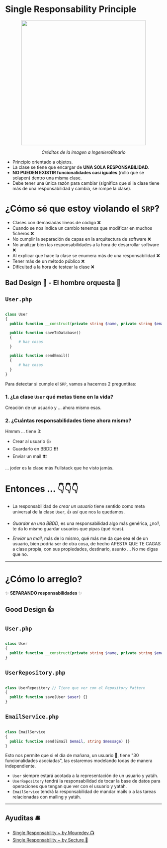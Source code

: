 

# Single Responsability Principle

<p align=center>
  <img src="https://github.com/user-attachments/assets/3f3f0373-3c1d-4d2a-a242-d91abe291063" height="400" />
</p>

<p align=center>
  <em>Créditos de la imagen a IngenieroBinario</em>
</p>

- Principio orientado a objetos.
- La clase se tiene que encargar de __UNA SOLA RESPONSABILIDAD__.
- __NO PUEDEN EXISTIR funcionalidades casi iguales__ (rollo que se solapen) dentro una misma clase.
- Debe tener una única razón para cambiar (significa que si la clase tiene más de una responsabilidad y cambia, se rompe la clase).


# ¿Cómo sé que estoy violando el `SRP`? 

- Clases con demasiadas líneas de código ❌
- Cuando se nos indica un cambio tenemos que modificar en muchos ficheros ❌
- No cumplir la separación de capas en la arquitectura de software ❌
- No analizar bien las responsabilidades a la hora de desarrollar software ❌
- Al explicar que hace la clase se enumera más de una responsabilidad ❌
- Tener más de un método público ❌
- Dificultad a la hora de testear la clase ❌

## Bad Design 🤮 - El hombre orquesta 🎷

## `User.php`

```php

class User
{
  public function __construct(private string $name, private string $email) {}

  public function saveToDatabase()
  {
      # haz cosas
  }

  public function sendEmail()
  {
      # haz cosas
  }  
}
```

Para detectar si cumple el `SRP`, vamos a hacernos 2 preguntitas:

### 1. ¿La clase `User` qué metas tiene en la vida?

Creación de un usuario y ... ahora mismo esas.

### 2. ¿Cuántas responsabilidades tiene ahora mismo?
Hmmm ... tiene 3:
   - Crear al usuario 👍
   - Guardarlo en BBDD ❗❗❗
   - Enviar un mail ❗❗❗

... joder es la clase más Fullstack que he visto jamás.

# Entonces ... 👇👇👇

- La responsabilidad de _crear un usuario_ tiene sentido como meta universal de la clase `User`, 👍 así que nos la quedamos.

- _Guardar en una BBDD_, es una responsabilidad algo más genérica, ¿no?, te da lo mismo guardar usuarios que pipas (qué ricas).
  
- _Enviar un mail_, más de lo mismo, qué más me da que sea el de un usuario, bien podría ser de otra cosa, de hecho APESTA QUE TE CAGAS a clase propia, con sus propiedades, destinario, asunto ... No me digas que no.

---

# ¿Cómo lo arreglo? 

✨ __SEPARANDO responsabilidades__ ✨ 

## Good Design 👍

## `User.php`
```php

class User
{
  public function __construct(private string $name, private string $email) {}
}

```

## `UserRepository.php`
```php

class UserRepository // Tiene que ver con el Repository Pattern 
{
  public function save(User $user) {}
}

```

## `EmailService.php`
```php

class EmailService
{
  public function send(Email $email, string $message) {}
}

```

Esto nos permite que si el día de mañana, un usuario 👦, tiene "30 funcionalidades asociadas", las estaremos modelando todas de manera independiente.

- `User` siempre estará acotada a la representación de un usuario y yatáh.
- `UserRepository` tendrá la responsabilidad de tocar la base de datos para operaciones que tengan que ver con el usuario y yatáh.
- `EmailService` tendrá la responsabilidad de mandar mails o a las tareas relacionadas con mailing y yatáh.

---

## Ayuditas 🛎️

- [Single Responsability ~ by Mouredev 📺](https://www.youtube.com/watch?v=ASBC5drF-QU)
- [Single Responsability ~ by Secture 📰](https://secture.com/blog/principios-solid-single-responsibility/)
